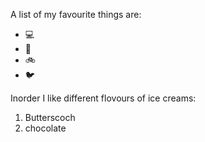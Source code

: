 A list of my favourite things are:
* 💻
* 🐶
* 🚲
* 🐦

Inorder I like different flovours of ice creams:
1. Butterscoch
2. chocolate
